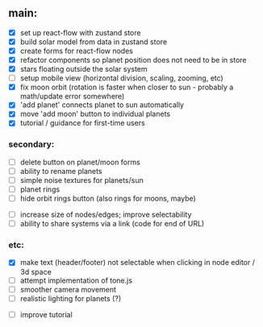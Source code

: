 ## main:

- [x] set up react-flow with zustand store
- [x] build solar model from data in zustand store
- [x] create forms for react-flow nodes
- [x] refactor components so planet position does not need to be in store
- [x] stars floating outside the solar system
- [ ] setup mobile view (horizontal division, scaling, zooming, etc)
- [x] fix moon orbit (rotation is faster when closer to sun - probably a math/update error somewhere)
- [x] 'add planet' connects planet to sun automatically
- [x] move 'add moon' button to individual planets
- [x] tutorial / guidance for first-time users

### secondary:

- [ ] delete button on planet/moon forms
- [ ] ability to rename planets
- [ ] simple noise textures for planets/sun
- [ ] planet rings
- [ ] hide orbit rings button (also rings for moons, maybe)
<!-- - [x] lower the rerender rate to 30fps -->
- [ ] increase size of nodes/edges; improve selectability
- [ ] ability to share systems via a link (code for end of URL)
<!-- - [ ] restrict camera from leaving the system (maybe don't allow right-click movement?) -->
<!-- - [ ] switch to React production build on deployed version -->

### etc:

- [x] make text (header/footer) not selectable when clicking in node editor / 3d space
- [ ] attempt implementation of tone.js
- [ ] smoother camera movement
- [ ] realistic lighting for planets (?)
<!-- - [ ] slightly elliptical orbits -->
- [ ] improve tutorial
